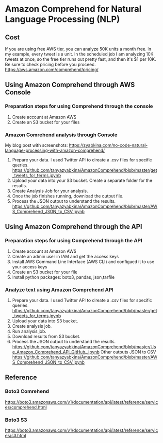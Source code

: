 # Amazon Comprehend for Natural Language Processing (NLP)

## Cost
If you are using free AWS tier, you can analyze 50K units a month free. In my example, every tweet is a unit. In the scheduled job I am analyzing 10K tweets at once, so the free tier runs out pretty fast, and then it's \$1 per 10K. Be sure to check pricing before you proceed. https://aws.amazon.com/comprehend/pricing/

## Using Amazon Comprehend through AWS Console
### Preparation steps for using Comprehend through the console
1. Create account at Amazon AWS
2. Create an S3 bucket for your files

### Amazon Comrehend analysis through Console
My blog post with screenshots: https://zyabkina.com/no-code-natural-language-processing-with-amazon-comprehend/

1. Prepare your data. I used Twitter API to clreate a .csv files for specific queries.
https://github.com/tanyazyabkina/AmazonComprehend/blob/master/get_tweets_for_terms.ipynb
2. Upload your data into your S3 bucket. Create a separate folder for the resutls.
3. Create Analysis Job for your analysis.
4. Once the job finishes running, download the output file.
5. Process the JSON output to understand the results.
https://github.com/tanyazyabkina/AmazonComprehend/blob/master/AWS_Comprehend_JSON_to_CSV.ipynb

## Using Amazon Comprehend through the API

### Preparation steps for using Comprehend through the API
1. Create account at Amazon AWS
2. Create an admin user in IAM and get the access keys
3. Install AWS Command Line Interface (AWS CLI) and configued it to use your access keys
4. Create an S3 bucket for your file
5. Install python packages: boto3, pandas, json,tarfile
### Analyze text using Amazon Comprehend API
1. Prepare your data. I used Twitter API to clreate a .csv files for specific queries.
https://github.com/tanyazyabkina/AmazonComprehend/blob/master/get_tweets_for_terms.ipynb
2. Upload your data into S3 bucket.
3. Create analysis job.
4. Run analysis job.
5. Download results from S3 bucket.
6. Process the JSON output to understand the results.
https://github.com/tanyazyabkina/AmazonComprehend/blob/master/Use_Amazon_Comprehend_API_GitHub_.ipynb
Other outputs JSON to CSV
https://github.com/tanyazyabkina/AmazonComprehend/blob/master/AWS_Comprehend_JSON_to_CSV.ipynb

## Reference
### Boto3 Comrehend
https://boto3.amazonaws.com/v1/documentation/api/latest/reference/services/comprehend.html
### Boto3 S3
https://boto3.amazonaws.com/v1/documentation/api/latest/reference/services/s3.html

